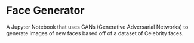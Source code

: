 # Face Generator
A Jupyter Notebook that uses GANs (Generative Adversarial Networks) to generate images of new faces based off of a dataset of Celebrity faces.

